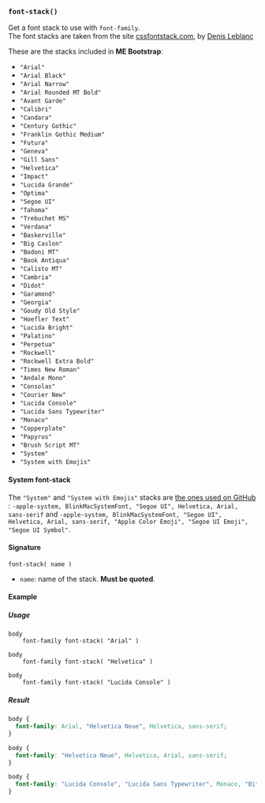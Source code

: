 ### `font-stack()`

Get a font stack to use with `font-family`.  
The font stacks are taken from the site [cssfontstack.com](http://cssfontstack.com), by [Denis Leblanc](http://denisleblanc.com)

These are the stacks included in **ME Bootstrap**:

* `"Arial"`
* `"Arial Black"`
* `"Arial Narrow"`
* `"Arial Rounded MT Bold"`
* `"Avant Garde"`
* `"Calibri"`
* `"Candara"`
* `"Century Gothic"`
* `"Franklin Gothic Medium"`
* `"Futura"`
* `"Geneva"`
* `"Gill Sans"`
* `"Helvetica"`
* `"Impact"`
* `"Lucida Grande"`
* `"Optima"`
* `"Segoe UI"`
* `"Tahoma"`
* `"Trebuchet MS"`
* `"Verdana"`
* `"Baskerville"`
* `"Big Caslon"`
* `"Bodoni MT"`
* `"Book Antiqua"`
* `"Calisto MT"`
* `"Cambria"`
* `"Didot"`
* `"Garamond"`
* `"Georgia"`
* `"Goudy Old Style"`
* `"Hoefler Text"`
* `"Lucida Bright"`
* `"Palatino"`
* `"Perpetua"`
* `"Rockwell"`
* `"Rockwell Extra Bold"`
* `"Times New Roman"`
* `"Andale Mono"`
* `"Consolas"`
* `"Courier New"`
* `"Lucida Console"`
* `"Lucida Sans Typewriter"`
* `"Monaco"`
* `"Copperplate"`
* `"Papyrus"`
* `"Brush Script MT"`
* `"System"`
* `"System with Emojis"`

#### System font-stack

The `"System"` and `"System with Emojis"` stacks are [the ones used on GitHub](https://bitsofco.de/the-new-system-font-stack/) : `-apple-system, BlinkMacSystemFont, "Segoe UI", Helvetica, Arial, sans-serif` and `-apple-system, BlinkMacSystemFont, "Segoe UI", Helvetica, Arial, sans-serif, "Apple Color Emoji", "Segoe UI Emoji", "Segoe UI Symbol"`.

#### Signature

`font-stack( name )`

* `name`: name of the stack. **Must be quoted**.

#### Example

##### Usage

```stylus
body
    font-family font-stack( "Arial" )

body
    font-family font-stack( "Helvetica" )

body
    font-family font-stack( "Lucida Console" )
```

##### Result

```css
body {
  font-family: Arial, "Helvetica Neue", Helvetica, sans-serif;
}

body {
  font-family: "Helvetica Neue", Helvetica, Arial, sans-serif;
}

body {
  font-family: "Lucida Console", "Lucida Sans Typewriter", Monaco, "Bitstream Vera Sans Mono", monospace;
}
```
